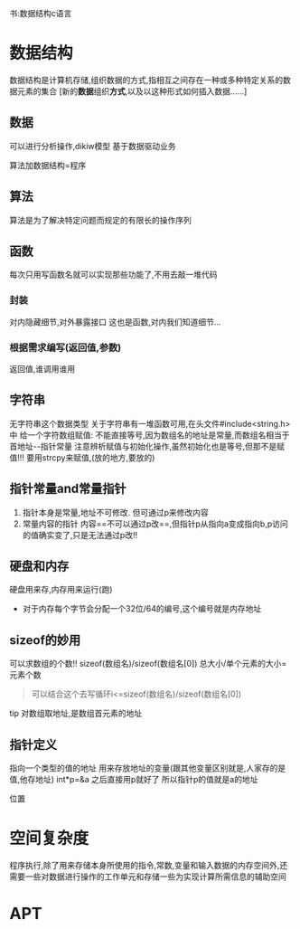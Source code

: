 书:数据结构c语言
# 数据结构
数据结构是计算机存储,组织数据的方式,指相互之间存在一种或多种特定关系的数据元素的集合
[新的**数据**组织**方式**,以及以这种形式如何插入数据......]
## 数据
可以进行分析操作,dikiw模型
基于数据驱动业务

算法加数据结构=程序
## 算法
 算法是为了解决特定问题而规定的有限长的操作序列

## 函数
每次只用写函数名就可以实现那些功能了,不用去敲一堆代码
### 封装
对内隐藏细节,对外暴露接口
这也是函数,对内我们知道细节...
### 根据需求编写(返回值,参数)
返回值,谁调用谁用

## 字符串
无字符串这个数据类型
关于字符串有一堆函数可用,在头文件#include<string.h>中
给一个字符数组赋值:
不能直接等号,因为数组名的地址是常量,而数组名相当于首地址--指针常量
注意辨析赋值与初始化操作,虽然初始化也是等号,但那不是赋值!!!
要用strcpy来赋值,(放的地方,要放的)
## 指针常量and常量指针
1. 指针本身是常量,地址不可修改.
但可通过p来修改内容
2. 常量内容的指针
内容==不可以通过p改==,但指针p从指向a变成指向b,p访问的值确实变了,只是无法通过p改!!


## 硬盘和内存
硬盘用来存,内存用来运行(跑)

- 对于内存每个字节会分配一个32位/64的编号,这个编号就是内存地址
## sizeof的妙用
可以求数组的个数!!
sizeof(数组名)/sizeof(数组名[0])
总大小/单个元素的大小=元素个数
> 可以结合这个去写循环i<=sizeof(数组名)/sizeof(数组名[0])

tip
对数组取地址,是数组首元素的地址
## 指针定义
指向一个类型的值的地址 
用来存放地址的变量(跟其他变量区别就是,人家存的是值,他存地址)
int*p=&a  之后直接用p就好了
所以指针p的值就是a的地址

位置
# 空间复杂度
程序执行,除了用来存储本身所使用的指令,常数,变量和输入数据的内存空间外,还需要一些对数据进行操作的工作单元和存储一些为实现计算所需信息的辅助空间

# APT

# 


 




